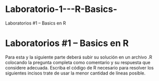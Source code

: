 # Laboratorio-1---R-Basics-
Laboratorios #1 – Basics en R


# Laboratorios #1 – Basics en R

Para esta y la siguiente parte deberá subir su solución en un archivo
.R colocando la pregunta completa como comentario y su respuesta que
considere adecuada.
Escriba el código de R necesario para resolver los siguientes incisos
trate de usar la menor cantidad de líneas posible. 
